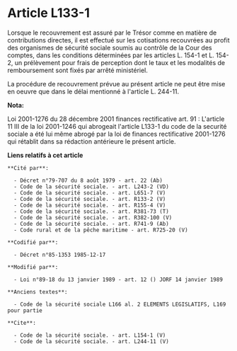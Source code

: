# Article L133-1

Lorsque le recouvrement est assuré par le Trésor comme en matière de contributions directes, il est effectué sur les
cotisations recouvrées au profit des organismes de sécurité sociale soumis au contrôle de la Cour des comptes, dans les
conditions déterminées par les articles L. 154-1 et L. 154-2, un prélèvement pour frais de perception dont le taux et les
modalités de remboursement sont fixés par arrêté ministériel. 

La procédure de recouvrement prévue au présent article ne peut être mise en oeuvre que dans le délai mentionné à l'article L.
244-11.

**Nota:**

Loi 2001-1276 du 28 décembre 2001 finances rectificative art. 91 : L'article 11 III de la loi 2001-1246 qui abrogeait
l'article L133-1 du code de la securité sociale a été lui même abrogé par la loi de finances rectificative 2001-1276 qui
rétablit dans sa rédaction antérieure le présent article.

**Liens relatifs à cet article**

	**Cité par**:

	  - Décret n°79-707 du 8 août 1979 - art. 22 (Ab)
	  - Code de la sécurité sociale. - art. L243-2 (VD)
	  - Code de la sécurité sociale. - art. L651-7 (V)
	  - Code de la sécurité sociale. - art. R133-2 (V)
	  - Code de la sécurité sociale. - art. R155-4 (V)
	  - Code de la sécurité sociale. - art. R381-73 (T)
	  - Code de la sécurité sociale. - art. R382-100 (V)
	  - Code de la sécurité sociale. - art. R741-9 (Ab)
	  - Code rural et de la pêche maritime - art. R725-20 (V)

	**Codifié par**:

	  - Décret n°85-1353 1985-12-17

	**Modifié par**:

	  - Loi n°89-18 du 13 janvier 1989 - art. 12 () JORF 14 janvier 1989

	**Anciens textes**:

	  - Code de la sécurité sociale L166 al. 2 ELEMENTS LEGISLATIFS, L169 pour partie

	**Cite**:

	  - Code de la sécurité sociale. - art. L154-1 (V)
	  - Code de la sécurité sociale. - art. L244-11 (V)

